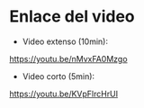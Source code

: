# Enlace del video
- Video extenso (10min):

https://youtu.be/nMvxFA0Mzgo

- Video corto (5min):

https://youtu.be/KVpFlrcHrUI
